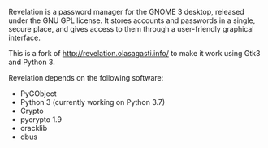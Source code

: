Revelation is a password manager for the GNOME 3 desktop, released
under the GNU GPL license. It stores accounts and passwords in a single,
secure place, and gives access to them through a user-friendly graphical
interface.

This is a fork of http://revelation.olasagasti.info/ to make it work
using Gtk3 and Python 3.

Revelation depends on the following software:

- PyGObject
- Python 3 (currently working on Python 3.7)
- Crypto
- pycrypto 1.9
- cracklib
- dbus

